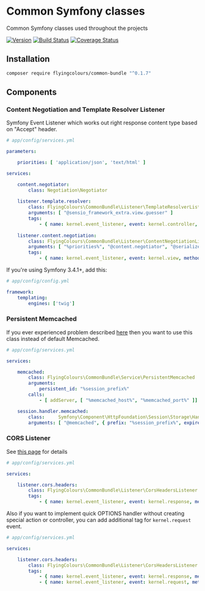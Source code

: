 # Common Symfony classes

Common Symfony classes used throughout the projects

[![Version](https://img.shields.io/packagist/v/FlyingColours/common-bundle.svg?style=flat-square)](https://packagist.org/packages/FlyingColours/common-bundle)
[![Build Status](https://travis-ci.org/FlyingColours/common-bundle.svg?branch=develop)](https://travis-ci.org/FlyingColours/common-bundle)
[![Coverage Status](https://coveralls.io/repos/github/FlyingColours/common-bundle/badge.svg?branch=develop)](https://coveralls.io/github/FlyingColours/common-bundle?branch=develop)

## Installation

```bash
composer require flyingcolours/common-bundle "^0.1.7"
```

## Components

### Content Negotiation and Template Resolver Listener

Symfony Event Listener which works out right response content type based on "Accept" header.

```yml
# app/config/services.yml

parameters:

    priorities: [ 'application/json', 'text/html' ]

services:

    content.negotiator:
        class: Negotiation\Negotiator
        
    listener.template.resolver:
        class: FlyingColours\CommonBundle\Listener\TemplateResolverListener
        arguments: [ "@sensio_framework_extra.view.guesser" ]
        tags:
            - { name: kernel.event_listener, event: kernel.controller, method: onKernelController }
    
    listener.content.negotiation:
        class: FlyingColours\CommonBundle\Listener\ContentNegotiationListener
        arguments: [ "%priorities%", "@content.negotiator", "@serializer", "@templating" ]
        tags:
            - { name: kernel.event_listener, event: kernel.view, method: onKernelView }

```

If you're using Symfony 3.4.1+, add this:

```yaml
# app/config/config.yml

framework:
    templating:
        engines: ['twig']

```

### Persistent Memcached

If you ever experienced problem described [here](https://gist.github.com/K-Phoen/4327229#gistcomment-1297369)
then you want to use this class instead of default Memcached.

```yml
# app/config/services.yml

services:

    memcached:
        class: FlyingColours\CommonBundle\Service\PersistentMemcached
        arguments:
            persistent_id: "%session_prefix%"
        calls:
            - [ addServer, [ "%memcached_host%", "%memcached_port%" ]]

    session.handler.memcached:
        class:     Symfony\Component\HttpFoundation\Session\Storage\Handler\MemcachedSessionHandler
        arguments: [ "@memcached", { prefix: "%session_prefix%", expiretime: "%session_expire%" }]
```

### CORS Listener

See [this page](https://developer.mozilla.org/en-US/docs/Web/HTTP/Access_control_CORS) for details

```yml
# app/config/services.yml

services:

    listener.cors.headers:
        class: FlyingColours\CommonBundle\Listener\CorsHeadersListener
        tags:
            - { name: kernel.event_listener, event: kernel.response, method: onKernelResponse }

```

Also if you want to implement quick OPTIONS handler without creating special action or controller,
you can add additional tag for `kernel.request` event.

```yml
# app/config/services.yml

services:

    listener.cors.headers:
        class: FlyingColours\CommonBundle\Listener\CorsHeadersListener
        tags:
            - { name: kernel.event_listener, event: kernel.response, method: onKernelResponse }
            - { name: kernel.event_listener, event: kernel.request, method: onKernelRequest, priority: 33 }

```


